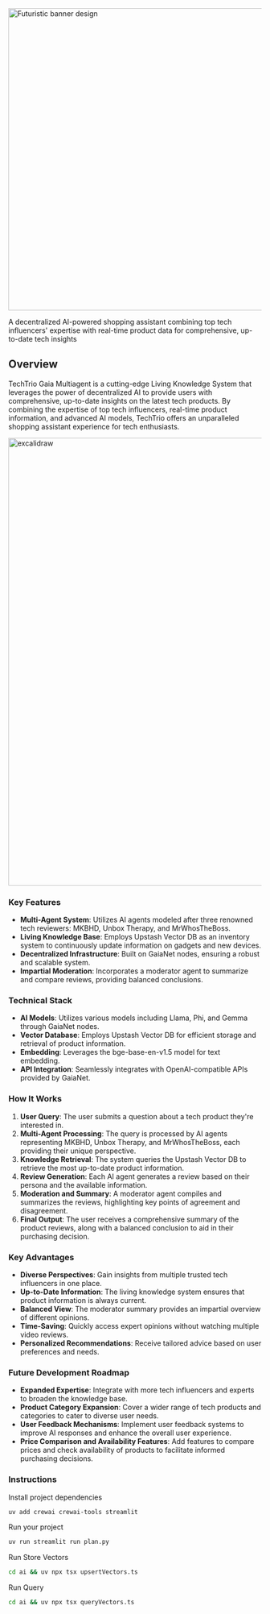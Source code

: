 <img src="https://github.com/user-attachments/assets/3e6806fc-b4e7-42a3-93ba-95efa585d053" alt="Futuristic banner design" width="600">

A decentralized AI-powered shopping assistant combining top tech influencers' expertise with real-time product data for comprehensive, up-to-date tech insights

## Overview

TechTrio Gaia Multiagent is a cutting-edge Living Knowledge System that leverages the power of decentralized AI to provide users with comprehensive, up-to-date insights on the latest tech products. By combining the expertise of top tech influencers, real-time product information, and advanced AI models, TechTrio offers an unparalleled shopping assistant experience for tech enthusiasts.


<img width="889" alt="excalidraw" src="https://github.com/user-attachments/assets/0ec3de4b-7db9-438f-8c90-050d023011bf">


### Key Features

* **Multi-Agent System**: Utilizes AI agents modeled after three renowned tech reviewers: MKBHD, Unbox Therapy, and MrWhosTheBoss.
* **Living Knowledge Base**: Employs Upstash Vector DB as an inventory system to continuously update information on gadgets and new devices.
* **Decentralized Infrastructure**: Built on GaiaNet nodes, ensuring a robust and scalable system.
* **Impartial Moderation**: Incorporates a moderator agent to summarize and compare reviews, providing balanced conclusions.

### Technical Stack

* **AI Models**: Utilizes various models including Llama, Phi, and Gemma through GaiaNet nodes.
* **Vector Database**: Employs Upstash Vector DB for efficient storage and retrieval of product information.
* **Embedding**: Leverages the bge-base-en-v1.5 model for text embedding.
* **API Integration**: Seamlessly integrates with OpenAI-compatible APIs provided by GaiaNet.

### How It Works

1. **User Query**: The user submits a question about a tech product they're interested in.
2. **Multi-Agent Processing**: The query is processed by AI agents representing MKBHD, Unbox Therapy, and MrWhosTheBoss, each providing their unique perspective.
3. **Knowledge Retrieval**: The system queries the Upstash Vector DB to retrieve the most up-to-date product information.
4. **Review Generation**: Each AI agent generates a review based on their persona and the available information.
5. **Moderation and Summary**: A moderator agent compiles and summarizes the reviews, highlighting key points of agreement and disagreement.
6. **Final Output**: The user receives a comprehensive summary of the product reviews, along with a balanced conclusion to aid in their purchasing decision.
### Key Advantages

* **Diverse Perspectives**: Gain insights from multiple trusted tech influencers in one place.
* **Up-to-Date Information**: The living knowledge system ensures that product information is always current.
* **Balanced View**: The moderator summary provides an impartial overview of different opinions.
* **Time-Saving**: Quickly access expert opinions without watching multiple video reviews.
* **Personalized Recommendations**: Receive tailored advice based on user preferences and needs.

### Future Development Roadmap

* **Expanded Expertise**: Integrate with more tech influencers and experts to broaden the knowledge base.
* **Product Category Expansion**: Cover a wider range of tech products and categories to cater to diverse user needs.
* **User Feedback Mechanisms**: Implement user feedback systems to improve AI responses and enhance the overall user experience.
* **Price Comparison and Availability Features**: Add features to compare prices and check availability of products to facilitate informed purchasing decisions.

### Instructions

Install project dependencies

```bash
uv add crewai crewai-tools streamlit
```

Run your project

```bash
uv run streamlit run plan.py
```

Run Store Vectors

```bash
cd ai && uv npx tsx upsertVectors.ts
```

Run Query

```bash
cd ai && uv npx tsx queryVectors.ts
```

